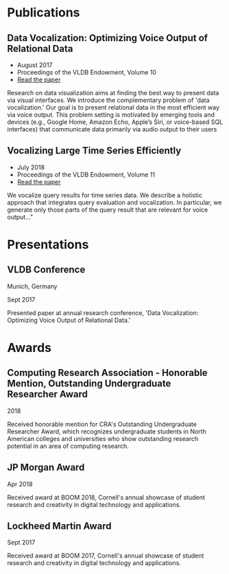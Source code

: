 # Publications

## Data Vocalization: Optimizing Voice Output of Relational Data

* August 2017
* Proceedings of the VLDB Endowment, Volume 10
* [Read the paper](http://www.vldb.org/pvldb/vol10/p1574-trummer.pdf)

Research on data visualization aims at finding the best way to present data via visual interfaces. We introduce the complementary problem of 'data vocalization.' Our goal is to present relational data in the most efficient way via voice output. This problem setting is motivated by emerging tools and devices (e.g., Google Home, Amazon Echo, Apple’s Siri, or voice-based SQL interfaces) that communicate data primarily via audio output to their users

## Vocalizing Large Time Series Efficiently

* July 2018
* Proceedings of the VLDB Endowment, Volume 11
* [Read the paper](http://www.vldb.org/pvldb/vol11/p1563-trummer.pdf)

We vocalize query results for time series data. We describe a holistic approach that integrates query evaluation and vocalization. In particular, we generate only those parts of the query result that are relevant for voice output..."

# Presentations

## VLDB Conference

Munich, Germany

Sept 2017

Presented paper at annual research conference, 'Data Vocalization: Optimizing Voice Output of Relational Data.'

# Awards

## Computing Research Association - Honorable Mention, Outstanding Undergraduate Researcher Award

2018

Received honorable mention for CRA's Outstanding Undergraduate Researcher Award, which recognizes undergraduate students in North American colleges and universities who show outstanding research potential in an area of computing research.

## JP Morgan Award

Apr 2018

Received award at BOOM 2018, Cornell's annual showcase of student research and creativity in digital technology and applications.

## Lockheed Martin Award

Sept 2017

Received award at BOOM 2017, Cornell's annual showcase of student research and creativity in digital technology and applications.
